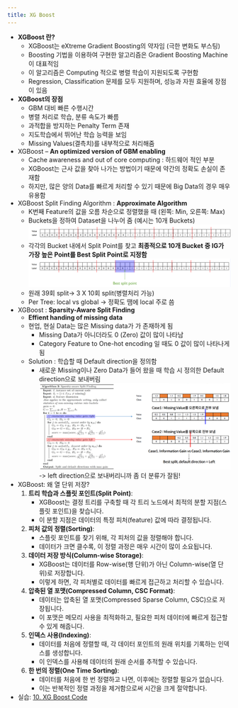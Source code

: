 ```yaml
---
title: XG Boost
---
```


- **XGBoost 란?** 
	- XGBoost는 eXtreme Gradient Boosting의 약자임 (극한 변화도 부스팅) 
	- Boosting 기법을 이용하여 구현한 알고리즘은 Gradient Boosting Machine이 대표적임 
	- 이 알고리즘은 Computing 적으로 병렬 학습이 지원되도록 구현함 
	- Regression, Classification 문제를 모두 지원하며, 성능과 자원 효율에 장점이 있음 
- **XGBoost의 장점** 
	- GBM 대비 빠른 수행시간 
	- 병렬 처리로 학습, 분류 속도가 빠름 
	- 과적합을 방지하는 Penalty Term 존재 
	- 지도학습에서 뛰어난 학습 능력을 보임 
	- Missing Values(결측치)를 내부적으로 처리해줌
- XGBoost – **An optimized version of GBM enabling** 
	- Cache awareness and out of core computing : 하드웨어 적인 부분 
	- XGBoost는 근사 값을 찾아 나가는 방법이기 때문에 약간의 정확도 손실이 존재함
	- 하지만, 많은 양의 Data를 빠르게 처리할 수 있기 때문에 Big Data의 경우 매우 유용함
- XGBoost Split Finding Algorithm : **Approximate Algorithm** 
	- K번째 Feature의 값을 오름 차순으로 정렬했을 때 (왼쪽: Min, 오른쪽: Max) 
	- Buckets을 정하여 Dataset을 나누어 줌 (예시는 10개 Buckets)
		![image](https://github.com/code7ssage/code7ssage.github.io/blob/master/assets/attached%20file/Pasted%20image%2020240108141152.png?raw=true)
	- 각각의 Bucket 내에서 Split Point를 찾고 **최종적으로 10개 Bucket 중 IG가 가장 높은 Point를 Best Split Point로 지정함**
		![image](https://github.com/code7ssage/code7ssage.github.io/blob/master/assets/attached%20file/Pasted%20image%2020240108141226.png?raw=true)
	- 원래 39회 split-> 3 X 10회 split(병렬처리 가능)
	- Per Tree: local vs global -> 정확도 땜에 local 주로 씀
- XGBoost : **Sparsity-Aware Split Finding** 
	- **Effient handing of missing data** 
	- 현업, 현실 Data는 많은 Missing data가 가 존재하게 됨 
		- Missing Data가 아니더라도 0 (Zero) 값이 많이 나타남 
		- Category Feature to One-hot encoding 일 때도 0 값이 많이 나타나게 됨 
	- Solution : 학습할 때 Default direction을 정의함 
		- 새로운 Missing이나 Zero Data가 들어 왔을 때 학습 시 정의한 Default direction으로 보내버림
		![image](https://github.com/code7ssage/code7ssage.github.io/blob/master/assets/attached%20file/Pasted%20image%2020240108142604.png?raw=true)
		-> left direction으로 보내버리니까 좀 더 분류가 잘됨!
- XGBoost: 왜 열 단위 저장?
	1. **트리 학습과 스플릿 포인트(Split Point)**:
	    - XGBoost는 결정 트리를 구축할 때 각 트리 노드에서 최적의 분할 지점(스플릿 포인트)을 찾습니다.
	    - 이 분할 지점은 데이터의 특정 피처(feature) 값에 따라 결정됩니다.
	2. **피처 값의 정렬(Sorting)**:
	    - 스플릿 포인트를 찾기 위해, 각 피처의 값을 정렬해야 합니다.
	    - 데이터가 크면 클수록, 이 정렬 과정은 매우 시간이 많이 소요됩니다.
	3. **데이터 저장 방식(Column-wise Storage)**:
	    - XGBoost는 데이터를 Row-wise(행 단위)가 아닌 Column-wise(열 단위)로 저장합니다.
	    - 이렇게 하면, 각 피처별로 데이터를 빠르게 접근하고 처리할 수 있습니다.
	4. **압축된 열 포맷(Compressed Column, CSC Format)**:
	    - 데이터는 압축된 열 포맷(Compressed Sparse Column, CSC)으로 저장됩니다.
	    - 이 포맷은 메모리 사용을 최적화하고, 필요한 피처 데이터에 빠르게 접근할 수 있게 해줍니다.
	5. **인덱스 사용(Indexing)**:
	    - 데이터를 처음에 정렬할 때, 각 데이터 포인트의 원래 위치를 기록하는 인덱스를 생성합니다.
	    - 이 인덱스를 사용해 데이터의 원래 순서를 추적할 수 있습니다.
	6. **한 번의 정렬(One Time Sorting)**:
	    - 데이터를 처음에 한 번 정렬하고 나면, 이후에는 정렬할 필요가 없습니다.
	    - 이는 반복적인 정렬 과정을 제거함으로써 시간을 크게 절약합니다.
- 실습: [10. XG Boost Code](https://code7ssage.github.io/10.-XG-Boost-Code/)